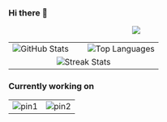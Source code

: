### Hi there 👋

<p align="center">
    <img src="https://skillicons.dev/icons?i=docker,py,cpp,java,ocaml,mysql,ts,html,vscode,idea,git,linux" />
  </a>

<table align="center">
  <tr>
    <td width="50%">
      <img src="https://github-readme-stats-arasgungore.vercel.app/api?username=fabaindaiz&hide_rank=true&show_icons=true&hide_border=true&count_private=true&custom_title=Github%20Stats" alt="GitHub Stats" />
    </td>
    <td>
      <img src="https://github-readme-stats-arasgungore.vercel.app/api/top-langs/?username=fabaindaiz&hide_border=true&langs_count=8&layout=compact&count_private=true" alt="Top Languages" />
    </td>
  </tr>
  <tr>
    <td colspan=2 align="center">
      <img src="https://github-readme-streak-stats.herokuapp.com?user=fabaindaiz&hide_border=true&background=f6f8fa&currStreakLabel=000000&date_format=j%20M%5B%20Y%5D" alt="Streak Stats" />
    </td>
  </tr>
</table>

### Currently working on

<table align="center">
  <tr>
    <td width="50%">
      <img src="https://github-readme-stats.vercel.app/api/pin/?username=fabaindaiz&repo=corewars-compiler&hide_border=true" alt="pin1" />
    </td>
    <td>
      <img src="https://github-readme-stats.vercel.app/api/pin/?username=fabaindaiz&repo=Engine&hide_border=true" alt="pin2" />
    </td>
  </tr>
</table>

<!--
**fabaindaiz/fabaindaiz** is a ✨ _special_ ✨ repository because its `README.md` (this file) appears on your GitHub profile.

Here are some ideas to get you started:

- 🔭 I’m currently working on ...
- 🌱 I’m currently learning ...
- 👯 I’m looking to collaborate on ...
- 🤔 I’m looking for help with ...
- 💬 Ask me about ...
- 📫 How to reach me: ...
- 😄 Pronouns: ...
- ⚡ Fun fact: ...
-->
